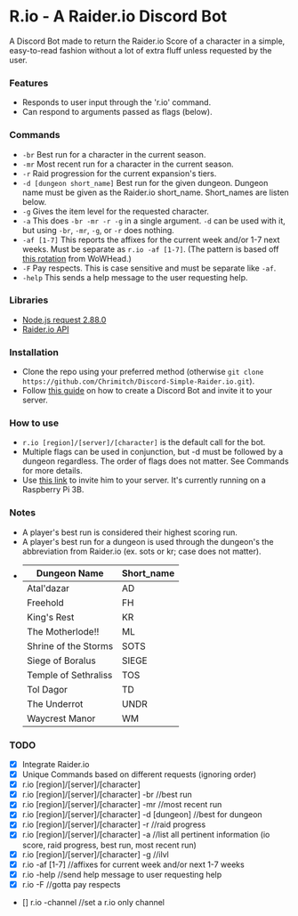 # R.io - A Raider.io Discord Bot #

A Discord Bot made to return the Raider.io Score of a character in a simple, easy-to-read fashion without a lot of extra fluff unless requested by the user.

### Features
* Responds to user input through the 'r.io' command.
* Can respond to arguments passed as flags (below).

### Commands
* `-br` Best run for a character in the current season.
* `-mr` Most recent run for a character in the current season.
* `-r` Raid progression for the current expansion's tiers.
* `-d [dungeon short_name]` Best run for the given dungeon. Dungeon name must be given as the Raider.io short_name. Short_names are listen below.
* `-g` Gives the item level for the requested character.
* `-a` This does `-br -mr -r -g` in a single argument. `-d` can be used with it, but using `-br`, `-mr`, `-g`, or `-r` does nothing.
* `-af [1-7]` This reports the affixes for the current week and/or 1-7 next weeks. Must be separate as `r.io -af [1-7]`. (The pattern is based off [this rotation](https://www.wowhead.com/mythic-keystones-and-dungeons-guide#affix-rotation) from WoWHead.)
* `-F` Pay respects. This is case sensitive and must be separate like `-af`.
* `-help` This sends a help message to the user requesting help.

### Libraries
* [Node.js request 2.88.0](https://www.npmjs.com/package/request)
* [Raider.io API](https://raider.io/api/)

### Installation
* Clone the repo using your preferred method (otherwise `git clone https://github.com/Chrimitch/Discord-Simple-Raider.io.git`).
* Follow [this guide](https://www.digitaltrends.com/gaming/how-to-make-a-discord-bot/) on how to create a Discord Bot and invite it to your server.

### How to use
* `r.io [region]/[server]/[character]` is the default call for the bot.
* Multiple flags can be used in conjunction, but -d must be followed by a dungeon regardless. The order of flags does not matter. See Commands for more details.
* Use [this link](https://discordapp.com/oauth2/authorize?&client_id=530535106365095947&scope=bot&permissions=8) to invite him to your server. It's currently running on a Raspberry Pi 3B.

### Notes
* A player's best run is considered their highest scoring run.
* A player's best run for a dungeon is used through the dungeon's the abbreviation from Raider.io (ex. sots or kr; case does not matter).
* Dungeon Name         | Short_name
  ---------------------|------------
  Atal'dazar           | AD
  Freehold             | FH
  King's Rest          | KR
  The Motherlode!!     | ML
  Shrine of the Storms | SOTS
  Siege of Boralus     | SIEGE
  Temple of Sethraliss | TOS
  Tol Dagor            | TD
  The Underrot         | UNDR
  Waycrest Manor       | WM

### TODO
- [x] Integrate Raider.io
- [x] Unique Commands based on different requests (ignoring order)
- [x] r.io [region]/[server]/[character]
- [x] r.io [region]/[server]/[character] -br //best run
- [x] r.io [region]/[server]/[character] -mr //most recent run
- [x] r.io [region]/[server]/[character] -d [dungeon] //best for dungeon
- [x] r.io [region]/[server]/[character] -r //raid progress
- [x] r.io [region]/[server]/[character] -a //list all pertinent information (io score, raid progress, best run, most recent run)
- [x] r.io [region]/[server]/[character] -g //ilvl
- [x] r.io -af [1-7] //affixes for current week and/or next 1-7 weeks
- [x] r.io -help //send help message to user requesting help
- [x] r.io -F //gotta pay respects
- [] r.io -channel //set a r.io only channel
